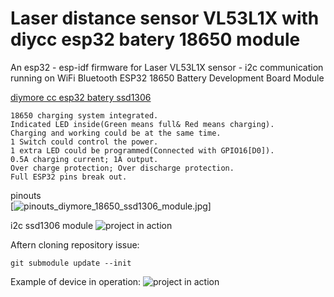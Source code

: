 # Laser distance sensor VL53L1X with diycc esp32 batery 18650 module 

An esp32 - esp-idf firmware for Laser VL53L1X sensor - i2c communication running on WiFi Bluetooth ESP32 18650 Battery Development Board Module 

[diymore cc esp32 batery ssd1306](https://www.diymore.cc/collections/wifi-module/products/diymore-esp32-0-96-inch-oled-display-wifi-bluetooth-18650-battery-shield-development-board-cp2102-module-for-arduino)

	18650 charging system integrated.
	Indicated LED inside(Green means full& Red means charging).
	Charging and working could be at the same time.
	1 Switch could control the power.
	1 extra LED could be programmed(Connected with GPIO16[D0]).
	0.5A charging current; 1A output.
	Over charge protection; Over discharge protection.
	Full ESP32 pins break out.


pinouts<br>
[![pinouts_diymore_18650_ssd1306_module.jpg](https://github.com/zhivko/LaserMeasure_VL53L0X/blob/master/pinouts_diymore_18650_ssd1306_module.jpg)]

i2c ssd1306 module
![project in action](https://github.com/zhivko/LaserMeasure_VL53L0X/blob/master/IMG_20190505_170954.jpg)

Aftern cloning repository issue:
```
git submodule update --init
```

Example of device in operation:
![project in action](https://photos.app.goo.gl/GHPAdg8sywpEcgj76)




